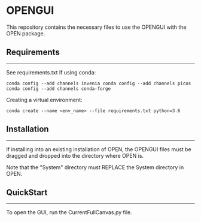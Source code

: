 # OPENGUI
This repository contains the necessary files
to use the OPENGUI with the OPEN package.

## Requirements
--------------------------------------------------
See requirements.txt
If using conda:

``conda config --add channels invenia
conda config --add channels picos
conda config --add channels conda-forge``

Creating a virtual environment:

```conda create --name <env_name> --file requirements.txt python=3.6```

## Installation
--------------------------------------------------
If installing into an existing installation of OPEN,
the OPENGUI files must be dragged and dropped into the directory where OPEN is.

Note that the "System" directory must REPLACE the System directory in OPEN.

## QuickStart
--------------------------------------------------
To open the GUI, run the CurrentFullCanvas.py file.
